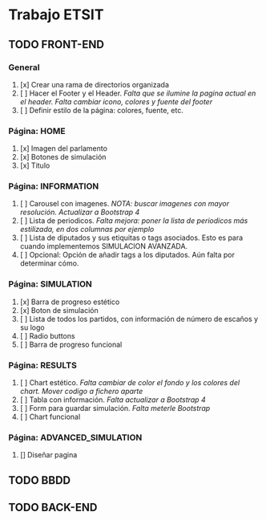 # Trabajo ETSIT

## TODO FRONT-END

### General

1. [x] Crear una rama de directorios organizada
2. [ ] Hacer el Footer y el Header. _Falta que se ilumine la pagina actual en el header. Falta cambiar icono, colores y fuente del footer_
3. [ ] Definir estilo de la página: colores, fuente, etc.

### Página: HOME

1. [x] Imagen del parlamento
2. [x] Botones de simulación
3. [x] Titulo

### Página: INFORMATION

1. [ ] Carousel con imagenes. _NOTA: buscar imagenes con mayor resolución. Actualizar a Bootstrap 4_
2. [ ] Lista de periodicos. _Falta mejora: poner la lista de periodicos más estilizada, en dos columnas por ejemplo_
3. [ ] Lista de diputados y sus etiquitas o tags asociados. Esto es para cuando implementemos SIMULACION AVANZADA.
4. [ ] Opcional: Opción de añadir tags a los diputados. Aún falta por determinar cómo.

### Página: SIMULATION

1. [x] Barra de progreso estético
2. [x] Boton de simulación
3. [ ] Lista de todos los partidos, con información de número de escaños y su logo
4. [ ] Radio buttons
5. [ ] Barra de progreso funcional

### Página: RESULTS

1. [ ] Chart estético. _Falta cambiar de color el fondo y los colores del chart. Mover codigo a fichero aparte_
2. [ ] Tabla con información. _Falta actualizar a Bootstrap 4_
3. [ ] Form para guardar simulación. _Falta meterle Bootstrap_
4. [ ] Chart funcional

### Página: ADVANCED_SIMULATION

1. [] Diseñar pagina

## TODO BBDD

## TODO BACK-END
